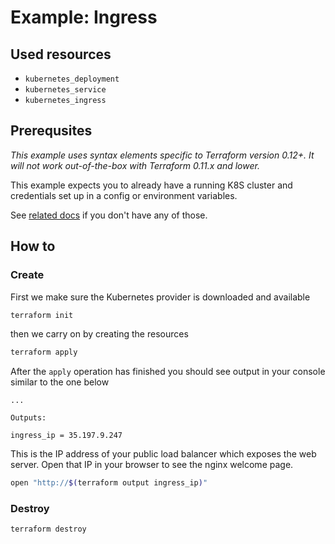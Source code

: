 # Example: Ingress

## Used resources

 - `kubernetes_deployment`
 - `kubernetes_service`
 - `kubernetes_ingress`

## Prerequsites

*This example uses syntax elements specific to Terraform version 0.12+.
It will not work out-of-the-box with Terraform 0.11.x and lower.*

This example expects you to already have a running K8S cluster
and credentials set up in a config or environment variables.

See [related docs](../google-gke-cluster/README.md) if you don't have any of those.

## How to

### Create

First we make sure the Kubernetes provider is downloaded and available

```sh
terraform init
```

then we carry on by creating the resources

```sh
terraform apply
```

After the `apply` operation has finished you should see output
in your console similar to the one below

```
...

Outputs:

ingress_ip = 35.197.9.247
```

This is the IP address of your public load balancer
which exposes the web server. Open that IP in your
browser to see the nginx welcome page.

```sh
open "http://$(terraform output ingress_ip)"
```

### Destroy

```
terraform destroy
```
